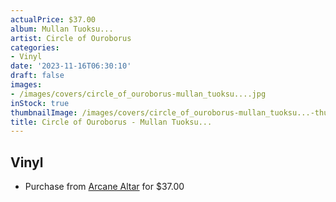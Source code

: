 ```yaml
---
actualPrice: $37.00
album: Mullan Tuoksu...
artist: Circle of Ouroborus
categories:
- Vinyl
date: '2023-11-16T06:30:10'
draft: false
images:
- /images/covers/circle_of_ouroborus-mullan_tuoksu....jpg
inStock: true
thumbnailImage: /images/covers/circle_of_ouroborus-mullan_tuoksu...-thumb.jpg
title: Circle of Ouroborus - Mullan Tuoksu...
---
```


## Vinyl
* Purchase from [Arcane Altar](https://arcanealtar.bigcartel.com/product/circle-of-ouroborus-mullan-tuoksu-2xlp) for $37.00
